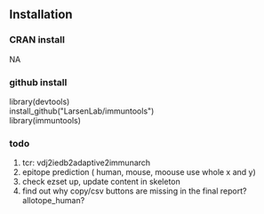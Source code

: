 ## Installation
### CRAN install
NA
### github install<br>
library(devtools)<br>
install_github("LarsenLab/immuntools")<br>
library(immuntools)<br> 

### todo
1. tcr: vdj2iedb2adaptive2immunarch
2. epitope prediction ( human, mouse, moouse use whole x and y)
3. check ezset up, update content in skeleton
4. find out why copy/csv buttons are missing in the final report? allotope_human?





